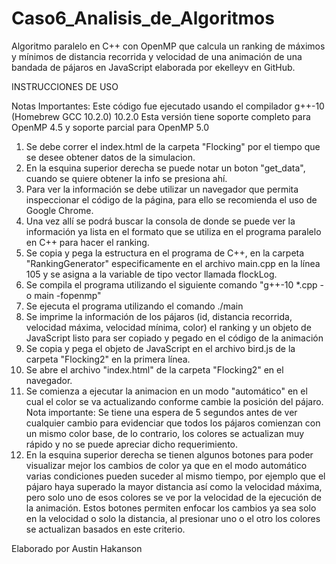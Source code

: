 # Caso6_Analisis_de_Algoritmos
Algoritmo paralelo en C++ con OpenMP que calcula un ranking de máximos y mínimos de distancia recorrida y velocidad de una animación de una bandada de pájaros en JavaScript elaborada por ekelleyv en GitHub.

INSTRUCCIONES DE USO

Notas Importantes: Este código fue ejecutado usando el compilador g++-10 (Homebrew GCC 10.2.0) 10.2.0
Esta versión tiene soporte completo para OpenMP 4.5 y soporte parcial para OpenMP 5.0

1. Se debe correr el index.html de la carpeta "Flocking" por el tiempo que se desee obtener datos de la simulacion. 
2. En la esquina superior derecha se puede notar un boton "get_data", cuando se quiere obtener la info se presiona ahí. 
3. Para ver la información se debe utilizar un navegador que permita inspeccionar el código de la página, para ello se recomienda el uso de Google Chrome. 
4. Una vez allí se podrá buscar la consola de donde se puede ver la información ya lista en el formato que se utiliza en el programa paralelo en C++ para hacer el ranking.
5. Se copia y pega la estructura en el programa de C++, en la carpeta "RankingGenerator" especificamente en el archivo main.cpp en la línea 105 y se asigna a la variable de tipo vector llamada flockLog.
6. Se compila el programa utilizando el siguiente comando "g++-10 *.cpp -o main -fopenmp"
7. Se ejecuta el programa utilizando el comando ./main
8. Se imprime la información de los pájaros (id, distancia recorrida, velocidad máxima, velocidad mínima, color) el ranking y un objeto de JavaScript listo para ser copiado y pegado en el código de la animación
9. Se copia y pega el objeto de JavaScript en el archivo bird.js de la carpeta "Flocking2" en la primera línea.
10. Se abre el archivo "index.html" de la carpeta "Flocking2" en el navegador.
11. Se comienza a ejecutar la animacion en un modo "automático" en el cual el color se va actualizando conforme cambie la posición del pájaro. Nota importante: Se tiene una espera de 5 segundos antes de ver cualquier cambio para evidenciar que todos los pájaros comienzan con un mismo color base, de lo contrario, los colores se actualizan muy rápido y no se puede apreciar dicho requerimiento.
12. En la esquina superior derecha se tienen algunos botones para poder visualizar mejor los cambios de color ya que en el modo automático varias condiciones pueden suceder al mismo tiempo, por ejemplo que el pájaro haya superado la mayor distancia así como la velocidad máxima, pero solo uno de esos colores se ve por la velocidad de la ejecución de la animación. Estos botones permiten enfocar los cambios ya sea solo en la velocidad o solo la distancia, al presionar uno o el otro los colores se actualizan basados en este criterio.

Elaborado por Austin Hakanson
